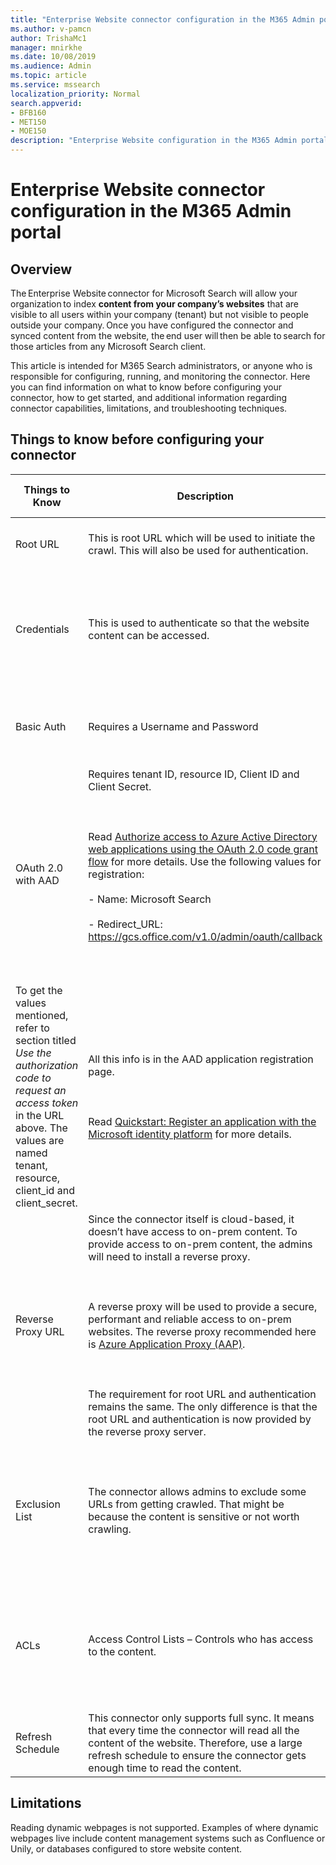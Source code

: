 ```yaml
---
title: "Enterprise Website connector configuration in the M365 Admin portal"
ms.author: v-pamcn
author: TrishaMc1
manager: mnirkhe
ms.date: 10/08/2019
ms.audience: Admin
ms.topic: article
ms.service: mssearch
localization_priority: Normal
search.appverid:
- BFB160
- MET150
- MOE150
description: "Enterprise Website configuration in the M365 Admin portal."
---
```


# Enterprise Website connector configuration in the M365 Admin portal

## Overview 
The Enterprise Website connector for Microsoft Search will allow your organization to index **content from your company’s websites** that are visible to all users within your company (tenant) but not visible to people outside your company. Once you have configured the connector and synced content from the website, the end user will then be able to search for those articles from any Microsoft Search client. 

This article is intended for M365 Search administrators, or anyone who is responsible for configuring, running, and monitoring the connector. Here you can find information on what to know before configuring your connector, how to get started, and additional information regarding connector capabilities, limitations, and troubleshooting techniques.

## Things to know before configuring your connector

**Things to Know** | **Description** | **How to get this information**
--- | --- | ---
Root URL | This is root URL which will be used to initiate the crawl. This will also be used for authentication. | This is the URL of the website that you want to crawl. 
Credentials | This is used to authenticate so that the website content can be accessed. | There are two auth modes supported – basic and OAuth 2.0 with AAD. Read below separately for each. 
Basic Auth | Requires a Username and Password | Admins need to create this bot account using the M365 Admin Center. 
OAuth 2.0 with AAD | Requires tenant ID, resource ID, Client ID and Client Secret. <br></br><br></br> Read [Authorize access to Azure Active Directory web applications using the OAuth 2.0 code grant flow](https://docs.microsoft.com/en-us/azure/active-directory/develop/v1-protocols-oauth-code) for more details. Use the following values for registration:<br></br>- Name: Microsoft Search<br></br>- Redirect_URL: https://gcs.office.com/v1.0/admin/oauth/callback<br></br><br></br>
To get the values mentioned, refer to section titled *Use the authorization code to request an access token* in the URL above. The values are named tenant, resource, client_id and client_secret. | All this info is in the AAD application registration page. <br></br><br></br> Read [Quickstart: Register an application with the Microsoft identity platform](https://docs.microsoft.com/en-us/azure/active-directory/develop/quickstart-register-app) for more details.
Reverse Proxy URL | Since the connector itself is cloud-based, it doesn’t have access to on-prem content. To provide access to on-prem content, the admins will need to install a reverse proxy. <br></br><br></br> A reverse proxy will be used to provide a secure, performant and reliable access to on-prem websites. The reverse proxy recommended here is [Azure Application Proxy (AAP)](https://docs.microsoft.com/en-us/azure/active-directory/manage-apps/application-proxy-security). <br></br><br></br> The requirement for root URL and authentication remains the same. The only difference is that the root URL and authentication is now provided by the reverse proxy server. | [Remote access to on-premises applications through Azure Active Directory's Application Proxy](https://docs.microsoft.com/en-us/azure/active-directory/manage-apps/application-proxy-security)
Exclusion List | The connector allows admins to exclude some URLs from getting crawled. That might be because the content is sensitive or not worth crawling. | Browse through the root URL to create the list. Once created, please add this to the exclusion list during the configuration process. 
ACLs | Access Control Lists – Controls who has access to the content. | There is no ACL support. The admin should only connect websites which are visible to any user within your tenant. 
Refresh Schedule | This connector only supports full sync. It means that every time the connector will read all the content of the website. Therefore, use a large refresh schedule to ensure the connector gets enough time to read the content. | Recommended values are between 3 days to 2 weeks. 

## Limitations
Reading dynamic webpages is not supported. Examples of where dynamic webpages live include content management systems such as Confluence or Unily, or databases configured to store website content.


